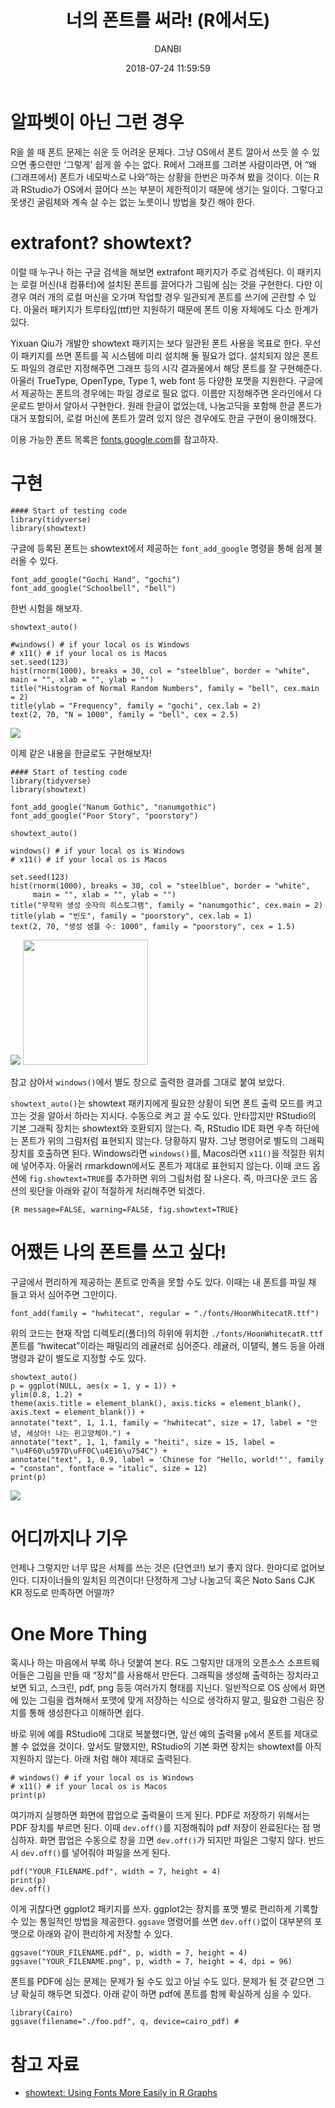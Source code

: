﻿--- 
layout: post  
title: "너의 폰트를 써라! (R에서도)"
date: 2018-07-24 11:59:59
categories: ETC 
author : DANBI  
cover: "/assets/statistics.jpg"  
---

# 알파벳이 아닌 그런 경우 

R을 쓸 때 폰트 문제는 쉬운 듯 어려운 문제다. 그냥 OS에서 폰트 깔아서 쓰듯 쓸 수 있으면 좋으련만 ‘그렇게’ 쉽게 쓸 수는 없다. R에서 그래프를 그려본 사람이라면, 어 “왜 (그래프에서) 폰트가 네모박스로 나와”하는 상황을 한번은 마주쳐 봤을 것이다. 이는 R과 RStudio가 OS에서 끌어다 쓰는 부분이 제한적이기 때문에 생기는 일이다. 그렇다고 못생긴 굴림체와 계속 살 수는 없는 노릇이니 방법을 찾긴 해야 한다.

# extrafont? showtext? 

이럴 때 누구나 하는 구글 검색을 해보면 extrafont 패키지가 주로 검색된다. 이 패키지는 로컬 머신(내 컴퓨터)에 설치된 폰트를 끌어다가 그림에 심는 것을 구현한다. 다만 이 경우 여러 개의 로컬 머신을 오가며 작업할 경우 일관되게 폰트를 쓰기에 곤란할 수 있다. 아울러 패키지가 트루타입(ttf)만 지원하기 때문에 폰트 이용 자체에도 다소 한계가 있다.

Yixuan Qiu가 개발한 showtext 패키지는 보다 일관된 폰트 사용을 목표로 한다. 우선 이 패키지를 쓰면 폰트를 꼭 시스템에 미리 설치해 둘 필요가 없다. 설치되지 않은 폰트도 파일의 경로만 지정해주면 그래프 등의 시각 결과물에서 해당 폰트를 잘 구현해준다. 아울러 TrueType, OpenType, Type 1, web font 등 다양한 포맷을 지원한다. 구글에서 제공하는 폰트의 경우에는 파일 경로로 필요 없다. 이름만 지정해주면 온라인에서 다운로드 받아서 알아서 구현한다. 원래 한글이 없었는데, 나눔고딕을 포함해 한글 폰드가 대거 포함되어, 로컬 머신에 폰트가 깔려 있지 않은 경우에도 한글 구현이 용이해졌다. 

이용 가능한 폰트 목록은 [fonts.google.com](https://fonts.google.com/)를 참고하자. 

# 구현 

```{r} 
#### Start of testing code 
library(tidyverse) 
library(showtext)
```

구글에 등록된 폰트는 showtext에서 제공하는 `font_add_google` 명령을 통해 쉽게 불러올 수 있다. 

```{r}
font_add_google("Gochi Hand", "gochi") 
font_add_google("Schoolbell", "bell")
```

한번 시험을 해보자. 

```{r}
showtext_auto() 

#windows() # if your local os is Windows 
# x11() # if your local os is Macos 
set.seed(123) 
hist(rnorm(1000), breaks = 30, col = "steelblue", border = "white", main = "", xlab = "", ylab = "") 
title("Histogram of Normal Random Numbers", family = "bell", cex.main = 2) 
title(ylab = "Frequency", family = "gochi", cex.lab = 2) 
text(2, 70, "N = 1000", family = "bell", cex = 2.5)
```

![](/assets/etc/use-your-font-in-r/fig_1.png)

이제 같은 내용을 한글로도 구현해보자! 

```{r}
#### Start of testing code 
library(tidyverse)
library(showtext)

font_add_google("Nanum Gothic", "nanumgothic")
font_add_google("Poor Story", "poorstory")

showtext_auto()

windows() # if your local os is Windows 
# x11() # if your local os is Macos 

set.seed(123)
hist(rnorm(1000), breaks = 30, col = "steelblue", border = "white",
     main = "", xlab = "", ylab = "")
title("무작위 생성 숫자의 히스토그램", family = "nanumgothic", cex.main = 2)
title(ylab = "빈도", family = "poorstory", cex.lab = 1)
text(2, 70, "생성 샘플 수: 1000", family = "poorstory", cex = 1.5)
```
![](/assets/etc/use-your-font-in-r/fig_2.png)
<img src="/assets/etc/use-your-font-in-r/fig_2.png" width="200">

참고 삼아서 `windows()`에서 별도 창으로 출력한 결과를 그대로 붙여 보았다. 

`showtext_auto()`는 showtext  패키지에게 필요한 상황이 되면 폰트 출력 모드를 켜고 끄는 것을 알아서 하라는 지시다. 수동으로 켜고 끌 수도 있다. 안타깝지만 RStudio의 기본 그래픽 장치는 showtext와 호환되지 않는다. 즉, RStudio IDE 화면 우측 하단에는 폰트가 위의 그림처럼 표현되지 않는다. 당황하지 말자. 그냥 명령어로 별도의 그래픽 장치를 호출하면 된다. Windows라면 `windows()`를, Macos라면 `x11()`을 적절한 위치에 넣어주자. 아울러 rmarkdown에서도 폰트가 제대로 표현되지 않는다. 이때 코드 옵션에 `fig.showtext=TRUE`를 추가하면 위의 그림처럼 잘 나온다. 즉, 마크다운 코드 옵션의 윗단을 아래와 같이 적절하게 처리해주면 되겠다.

```{r}
{R message=FALSE, warning=FALSE, fig.showtext=TRUE}
```

# 어쨌든 나의 폰트를 쓰고 싶다! 

구글에서 편리하게 제공하는 폰트로 만족을 못할 수도 있다. 이때는 내 폰트를 파일 채 들고 와서 심어주면 그만이다. 

```{r}
font_add(family = "hwhitecat", regular = "./fonts/HoonWhitecatR.ttf")
```
위의 코드는 현재 작업 디렉토리(폴더)의 하위에 위치한 `./fonts/HoonWhitecatR.ttf` 폰트를 “hwitecat”이라는 패밀리의 레귤러로 심어준다. 레귤러, 이탤릭, 볼드 등을 아래 명령과 같이 별도로 지정할 수도 있다.

```{r}
showtext_auto() 
p = ggplot(NULL, aes(x = 1, y = 1)) + 
ylim(0.8, 1.2) + 
theme(axis.title = element_blank(), axis.ticks = element_blank(), axis.text = element_blank()) + 
annotate("text", 1, 1.1, family = "hwhitecat", size = 17, label = "안녕, 세상아! 나는 흰고양체야.") + 
annotate("text", 1, 1, family = "heiti", size = 15, label = "\u4F60\u597D\uFF0C\u4E16\u754C") + 
annotate("text", 1, 0.9, label = 'Chinese for "Hello, world!"', family = "constan", fontface = "italic", size = 12) 
print(p)
```

![](/assets/etc/use-your-font-in-r/fig_3.png)

# 어디까지나 기우 

언제나 그렇지만 너무 많은 서체를 쓰는 것은 (단연코!) 보기 좋지 않다. 한마디로 없어보인다. 디자이너들의 일치된 의견이다! 단정하게 그냥 나눔고딕 혹은 Noto Sans CJK KR 정도로 만족하면 어떨까? 

# One More Thing 

혹시나 하는 마음에서 부록 하나 덧붙여 본다. R도 그렇지만 대개의 오픈소스 소프트웨어들은 그림을 만들 때 “장치”를 사용해서 만든다. 그래픽을 생성해 출력하는 장치라고 보면 되고, 스크린, pdf, png 등등 여러가지 형태를 지닌다. 일반적으로 OS 상에서 화면에 있는 그림을 캡쳐해서 포맷에 맞게 저장하는 식으로 생각하지 말고, 필요한 그림은 장치를 통해 생성한다고 이해하면 쉽다.

바로 위에 예를 RStudio에 그대로 복붙했다면, 앞선 예의 출력물 `p`에서 폰트를 제대로 볼 수 없었을 것이다. 앞서도 말했지만, RStudio의 기본 화면 장치는 showtext를 아직 지원하지 않는다. 아래 처럼 해야 제대로 출력된다.

```{r}
# windows() # if your local os is Windows 
# x11() # if your local os is Macos 
print(p)
```

여기까지 실행하면 화면에 팝업으로 출력물이 뜨게 된다. PDF로 저장하기 위해서는 PDF 장치를 부르면 된다. 이때 `dev.off()`를 지정해줘야 pdf 저장이 완료된다는 점 명심하자. 화면 팝업은 수동으로 창을 끄면 `dev.off()`가 되지만 파일은 그렇지 않다. 반드시 `dev.off()`를 넣어줘야 파일을 쓰게 된다.

```{r}
pdf("YOUR_FILENAME.pdf", width = 7, height = 4) 
print(p) 
dev.off()
```

이게 귀찮다면 ggplot2 패키지를 쓰자. ggplot2는 장치를 포맷 별로 편리하게 기록할 수 있는 통일적인 방법을 제공한다. `ggsave` 명령어를 쓰면 `dev.off()`없이 대부분의 포맷으로 아래와 같이 편리하게 저장할 수 있다.

```{r}
ggsave("YOUR_FILENAME.pdf", p, width = 7, height = 4) ggsave("YOUR_FILENAME.png", p, width = 7, height = 4, dpi = 96)
```

폰트를 PDF에 심는 문제는 문제가 될 수도 있고 아닐 수도 있다. 문제가 될 것 같으면 그냥 확실히 해두면 되겠다. 아래 같이 하면 pdf에 폰트를 함께 확실하게 심을 수 있다. 

```{r}
library(Cairo)
ggsave(filename="./foo.pdf", q, device=cairo_pdf) #
```

# 참고 자료 

* [showtext: Using Fonts More Easily in R Graphs](https://cran.rstudio.com/web/packages/showtext/vignettes/introduction.html)
